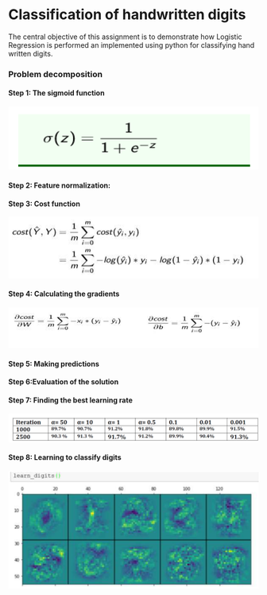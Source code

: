 # Classification of handwritten digits
The central objective of this assignment is to demonstrate how Logistic Regression is
performed an implemented using python for classifying hand written digits.

### Problem decomposition

#### Step 1: The sigmoid function
![Sigmoid Function](Images/sigmoid.png)

#### Step 2: Feature normalization:
#### Step 3: Cost function
![Cost Function](Images/cost.png)
#### Step 4: Calculating the gradients
![Gradient descent](Images/gradient.png)
#### Step 5: Making predictions
#### Step 6:Evaluation of the solution
#### Step 7: Finding the best learning rate
![Expermentation](Images/experment.png)
#### Step 8: Learning to classify digits
![Digit Classification](Images/result.png)
